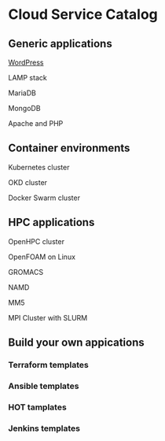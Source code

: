 # Cloud Service Catalog

## Generic applications

[WordPress](hots/wordpress/README.md)

LAMP stack

MariaDB

MongoDB

Apache and PHP

## Container environments

Kubernetes cluster

OKD cluster

Docker Swarm cluster

## HPC applications

OpenHPC cluster

OpenFOAM on Linux

GROMACS

NAMD

MM5

MPI Cluster with SLURM

## Build your own appications

### Terraform templates

### Ansible templates

### HOT tamplates

### Jenkins templates
